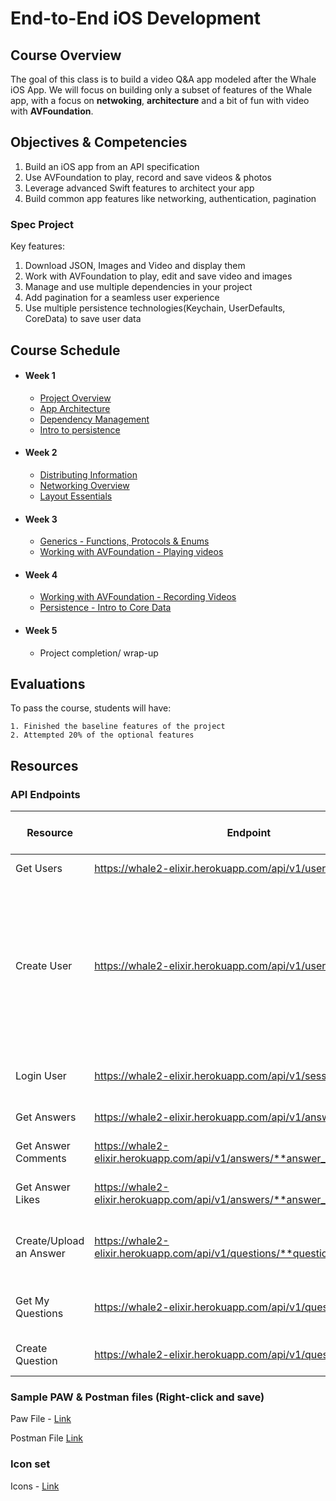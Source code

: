 # End-to-End iOS Development

## Course Overview

The goal of this class is to build a video Q&A app modeled after the Whale iOS App. We will focus on building only a subset of features of the Whale app, with a focus on **netwoking**, **architecture** and a bit of fun with video with **AVFoundation**. 

## Objectives & Competencies

1. Build an iOS app from an API specification
2. Use AVFoundation to play, record and save videos & photos
3. Leverage advanced Swift features to architect your app
4. Build common app features like networking, authentication, pagination

### Spec Project

Key features:
1. Download JSON, Images and Video and display them
2. Work with AVFoundation to play, edit and save video and images
3. Manage and use multiple dependencies in your project
4. Add pagination for a seamless user experience
5. Use multiple persistence technologies(Keychain, UserDefaults, CoreData) to save user data


## Course Schedule

- #### Week 1
    - [Project Overview](01-Assigned-Project)
    - [App Architecture](02-App-architecture)
    - [Dependency Management](03-Dependency-Management)
    - [Intro to persistence](04-Intro-to-Persistence)
 
- #### Week 2
    - [Distributing Information](05-Distributing-Information)
    - [Networking Overview](06-Networking-Overview)
    - [Layout Essentials](07-Layout-Essentials)
 
- #### Week 3
    - [Generics - Functions, Protocols & Enums](08-Generics)
    - [Working with AVFoundation - Playing videos](09-Working-with-AVFoundation-Playing-Videos/working-with-avfoundation-playing-videos.md)

- #### Week 4
    - [Working with AVFoundation - Recording Videos](10-Working-with-AVFoundation-Recording-Videos/avfoundation-recording-videos.md)
    - [Persistence - Intro to Core Data](11-Persistence-Intro-to-Core-Data)
    
- #### Week 5
    - Project completion/ wrap-up
 
 ## Evaluations
To pass the course, students will have:

    1. Finished the baseline features of the project
    2. Attempted 20% of the optional features


 ## Resources
 ### API Endpoints

| Resource                | Endpoint                                                                     | Request Type | URL Parameters                    | Body                                                                                                            | Body Type       | Needs Authorization Header | Description                                                                                                  |
|-------------------------|------------------------------------------------------------------------------|--------------|-----------------------------------|-----------------------------------------------------------------------------------------------------------------|-----------------|----------------------------|--------------------------------------------------------------------------------------------------------------|
| Get Users               | https://whale2-elixir.herokuapp.com/api/v1/users                             | GET          | per_page: Intpage: Int            | -                                                                                                               | JSON            | False                      | Fetches all Users                                                                                            |
| Create User             | https://whale2-elixir.herokuapp.com/api/v1/users                             | POST         | -                                 | email: String first_name: String last_name: String password: String username: String image_url: Optional - File | JSON/ Multipart | False                      | Creates a User. If the image_url is passed in with a file, the profile photo of the user is uploaded as well |
| Login User              | https://whale2-elixir.herokuapp.com/api/v1/sessions                          | POST         | email: String password: String | -                                                                                                               | -               | False                      | Login a User                                                                                                 |
| Get Answers             | https://whale2-elixir.herokuapp.com/api/v1/answers                           | GET          | per_page: Intpage: Int            | -                                                                                                               | -               | True                       | Fetches all Answers                                                                                          |
| Get Answer Comments     | https://whale2-elixir.herokuapp.com/api/v1/answers/**answer_id**/comments    | GET          | per_page: Intpage: Int            | -                                                                                                               | -               | True                       | Fetches all comments for an Answer                                                                           |
| Get Answer Likes        | https://whale2-elixir.herokuapp.com/api/v1/answers/**answer_id**/likes       | GET          | per_page: Intpage: Int            | -                                                                                                               | -               | True                       | Fetches all likes for an Answer                                                                              |
| Create/Upload an Answer | https://whale2-elixir.herokuapp.com/api/v1/questions/**question_id**/answers | POST         | -                                 | video: File thumbnail: File                                                                                     | Multipart       | True                       | Creates an Answer; uploads the answer video and thumbnail                                                    |
| Get My Questions        | https://whale2-elixir.herokuapp.com/api/v1/questions                         | GET          | per_page: Intpage: Int            | -                                                                                                               | -               | True                       | Fetches all questions for a logged in User                                                                   |
| Create Question         | https://whale2-elixir.herokuapp.com/api/v1/questions                         | POST         | -                                 | receiver_id: Intcontent: String                                                                                 | JSON            | True                       | Creates a question for a User(receiver)                                                                      |


### Sample PAW & Postman files (Right-click and save)
Paw File - [Link](Whale.paw)

Postman File [Link](Whale.postman_collection.json)

### Icon set
Icons - [Link](Icons.zip)